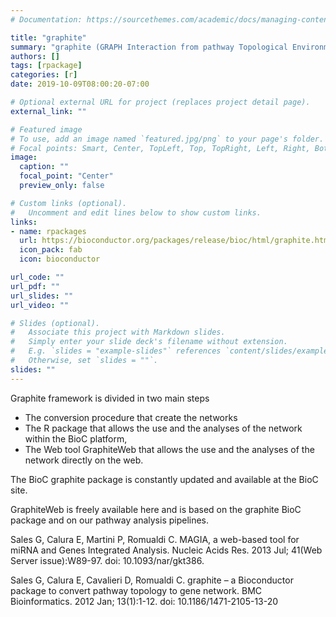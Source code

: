 ```yaml
---
# Documentation: https://sourcethemes.com/academic/docs/managing-content/

title: "graphite"
summary: "graphite (GRAPH Interaction from pathway Topological Environment) is a computational framework to store, parse and convert pathway topologies to gene-gene networks."
authors: []
tags: [rpackage]
categories: [r]
date: 2019-10-09T08:00:20-07:00

# Optional external URL for project (replaces project detail page).
external_link: ""

# Featured image
# To use, add an image named `featured.jpg/png` to your page's folder.
# Focal points: Smart, Center, TopLeft, Top, TopRight, Left, Right, BottomLeft, Bottom, BottomRight.
image:
  caption: ""
  focal_point: "Center"
  preview_only: false

# Custom links (optional).
#   Uncomment and edit lines below to show custom links.
links:
- name: rpackages
  url: https://bioconductor.org/packages/release/bioc/html/graphite.html
  icon_pack: fab
  icon: bioconductor

url_code: ""
url_pdf: ""
url_slides: ""
url_video: ""

# Slides (optional).
#   Associate this project with Markdown slides.
#   Simply enter your slide deck's filename without extension.
#   E.g. `slides = "example-slides"` references `content/slides/example-slides.md`.
#   Otherwise, set `slides = ""`.
slides: ""
---
```


Graphite framework is divided in two main steps

* The conversion procedure that create the networks
* The R package that allows the use and the analyses of the network within the BioC platform,
* The Web tool GraphiteWeb that allows the use and the analyses of the network directly on the web.

The BioC graphite package is constantly updated and available at the BioC site.

GraphiteWeb is freely available here and is based on the graphite BioC package and on our pathway analysis pipelines.


Sales G, Calura E, Martini P, Romualdi C. MAGIA, a web-based tool for miRNA and Genes Integrated Analysis. Nucleic Acids Res. 2013 Jul; 41(Web Server issue):W89-97. doi: 10.1093/nar/gkt386.

Sales G, Calura E, Cavalieri D, Romualdi C. graphite – a Bioconductor package to convert pathway topology to gene network. BMC Bioinformatics. 2012 Jan; 13(1):1-12. doi: 10.1186/1471-2105-13-20